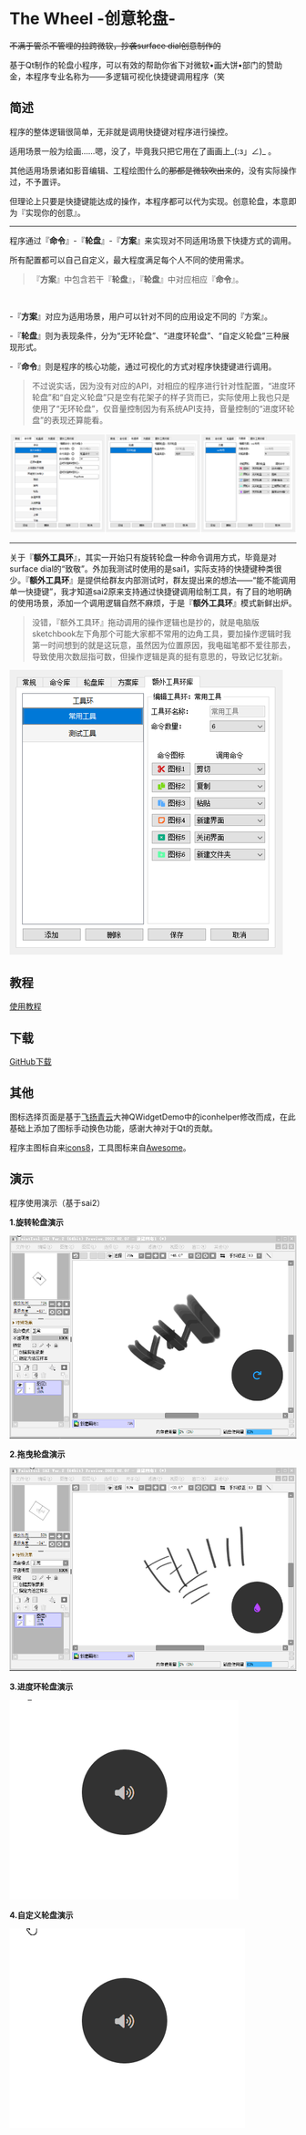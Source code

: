 # The Wheel -创意轮盘-
~~不满于管杀不管埋的拉跨微软，抄袭surface dial创意制作的~~ 

基于Qt制作的轮盘小程序，可以有效的帮助你省下对微软•画大饼•部门的赞助金，本程序专业名称为——多逻辑可视化快捷键调用程序（笑


## 简述
程序的整体逻辑很简单，无非就是调用快捷键对程序进行操控。

适用场景一般为绘画……嗯，没了，毕竟我只把它用在了画画上_(:з」∠)_ 。

其他适用场景诸如影音编辑、工程绘图什么的~~那都是微软吹出来的~~，没有实际操作过，不予置评。

但理论上只要是快捷键能达成的操作，本程序都可以代为实现。创意轮盘，本意即为『实现你的创意』。

***

程序通过『**命令**』-『**轮盘**』-『**方案**』来实现对不同适用场景下快捷方式的调用。

所有配置都可以自己自定义，最大程度满足每个人不同的使用需求。

>『**方案**』中包含若干『**轮盘**』，『**轮盘**』中对应相应『**命令**』。

<br/>

-『**方案**』对应为适用场景，用户可以针对不同的应用设定不同的『方案』。

-『**轮盘**』则为表现条件，分为“无环轮盘”、“进度环轮盘”、“自定义轮盘”三种展现形式。

-『**命令**』则是程序的核心功能，通过可视化的方式对程序快捷键进行调用。

>不过说实话，因为没有对应的API，对相应的程序进行针对性配置，“进度环轮盘”和“自定义轮盘”只是空有花架子的样子货而已，实际使用上我也只是使用了“无环轮盘”，仅音量控制因为有系统API支持，音量控制的“进度环轮盘”的表现还算能看。

![图片0](https://github.com/kongbaiku/The-Wheel/blob/main/README/0.png)

***

关于『**额外工具环**』，其实一开始只有旋转轮盘一种命令调用方式，毕竟是对surface dial的“致敬”。外加我测试时使用的是sai1，实际支持的快捷键种类很少。『**额外工具环**』是提供给群友内部测试时，群友提出来的想法——“能不能调用单一快捷键”，我才知道sai2原来支持通过快捷键调用绘制工具，有了目的地明确的使用场景，添加一个调用逻辑自然不麻烦，于是『**额外工具环**』模式新鲜出炉。

>没错，『额外工具环』拖动调用的操作逻辑也是抄的，就是电脑版sketchbook左下角那个可能大家都不常用的边角工具，要加操作逻辑时我第一时间想到的就是这玩意，虽然因为位置原因，我电磁笔都不爱往那去，导致使用次数屈指可数，但操作逻辑是真的挺有意思的，导致记忆犹新。

![图片4](https://github.com/kongbaiku/The-Wheel/blob/main/README/4.png)

## 教程

[使用教程](https://github.com/kongbaiku/The-Wheel/wiki/%E4%BD%BF%E7%94%A8%E6%95%99%E7%A8%8B)

## 下载

[GitHub下载](https://github.com/kongbaiku/The-Wheel/releases)

## 其他
图标选择页面是基于[飞扬青云](https://github.com/feiyangqingyun/QWidgetDemo)大神QWidgetDemo中的iconhelper修改而成，在此基础上添加了图标手动换色功能，感谢大神对于Qt的贡献。

程序主图标自来[icons8](https://icons8.com/)，工具图标来自[Awesome](https://fontawesome.com)。

## 演示
程序使用演示（基于sai2）

**1.旋转轮盘演示**

![演示1](https://github.com/kongbaiku/The-Wheel/blob/main/README/1.gif)

**2.拖曳轮盘演示**

![演示2](https://github.com/kongbaiku/The-Wheel/blob/main/README/2.gif)

**3.进度环轮盘演示**

![演示3](https://github.com/kongbaiku/The-Wheel/blob/main/README/3.gif)

**4.自定义轮盘演示**

![演示4](https://github.com/kongbaiku/The-Wheel/blob/main/README/4.gif)
